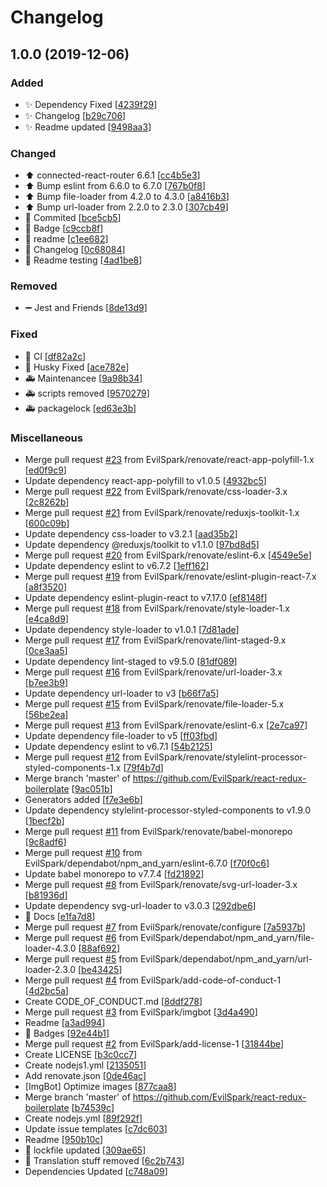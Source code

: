 # Changelog

<a name="1.0.0"></a>

## 1.0.0 (2019-12-06)

### Added

- ✨ Dependency Fixed [[4239f29](https://github.com/EvilSpark/react-redux-boilerplate/commit/4239f294150017df77ebae8d8dec5f71c63dca01)]
- ✨ Changelog [[b29c706](https://github.com/EvilSpark/react-redux-boilerplate/commit/b29c70665c468b19db5b16e6107e98888ee9d0a0)]
- ✨ Readme updated [[9498aa3](https://github.com/EvilSpark/react-redux-boilerplate/commit/9498aa3e92cd5f0f36c6bbc6077fd51e48757316)]

### Changed

- ⬆️ connected-react-router 6.6.1 [[cc4b5e3](https://github.com/EvilSpark/react-redux-boilerplate/commit/cc4b5e3670c6bb6a984011b191b741a5f503ed56)]
- ⬆️ Bump eslint from 6.6.0 to 6.7.0 [[767b0f8](https://github.com/EvilSpark/react-redux-boilerplate/commit/767b0f80b7c225d191ad1cc40ef1a3bd643d4731)]
- ⬆️ Bump file-loader from 4.2.0 to 4.3.0 [[a8416b3](https://github.com/EvilSpark/react-redux-boilerplate/commit/a8416b32360de8303bd5ef8e44ab699ab6b3fb34)]
- ⬆️ Bump url-loader from 2.2.0 to 2.3.0 [[307cb49](https://github.com/EvilSpark/react-redux-boilerplate/commit/307cb49a729da9e1a3025f83cb1cedfb7f92439c)]
- 🎨 Commited [[bce5cb5](https://github.com/EvilSpark/react-redux-boilerplate/commit/bce5cb55f7455ba6c3baab248ac77989e69c2eaa)]
- 🎨 Badge [[c9ccb8f](https://github.com/EvilSpark/react-redux-boilerplate/commit/c9ccb8f1cd5738e1f4959d5c7fc7e364467bce38)]
- 🎨 readme [[c1ee682](https://github.com/EvilSpark/react-redux-boilerplate/commit/c1ee6829c98fb4a0e3beafc0614314e16520bf31)]
- 🎨 Changelog [[0c68084](https://github.com/EvilSpark/react-redux-boilerplate/commit/0c68084a6d7ffcbbed0f0e4d43e066e017037088)]
- 🎨 Readme testing [[4ad1be8](https://github.com/EvilSpark/react-redux-boilerplate/commit/4ad1be8cbf3bc1ca7f971e5be2bf7713ca965161)]

### Removed

- ➖ Jest and Friends [[8de13d9](https://github.com/EvilSpark/react-redux-boilerplate/commit/8de13d91b9ba77249b7a5722bb74400d3cf36563)]

### Fixed

- 🐛 CI [[df82a2c](https://github.com/EvilSpark/react-redux-boilerplate/commit/df82a2c9e0e36155f87dcc24e9dd9bd46df4f330)]
- 🐛 Husky Fixed [[ace782e](https://github.com/EvilSpark/react-redux-boilerplate/commit/ace782ec550070e51a145a1d589a5bc30993c7d5)]
- 🚑 Maintenancee [[9a98b34](https://github.com/EvilSpark/react-redux-boilerplate/commit/9a98b340a2ada91facb0a6742e58add4ebbd95f0)]
- 🚑 scripts removed [[9570279](https://github.com/EvilSpark/react-redux-boilerplate/commit/95702799e74f0b218ad1c9265e4d6c32638a603b)]
- 🚑 packagelock [[ed63e3b](https://github.com/EvilSpark/react-redux-boilerplate/commit/ed63e3b6f3b0e9b4cb028d8a6622be3f8a433f05)]

### Miscellaneous

- Merge pull request [#23](https://github.com/EvilSpark/react-redux-boilerplate/issues/23) from EvilSpark/renovate/react-app-polyfill-1.x [[ed0f9c9](https://github.com/EvilSpark/react-redux-boilerplate/commit/ed0f9c96e2836a83114922994938aec108998341)]
- Update dependency react-app-polyfill to v1.0.5 [[4932bc5](https://github.com/EvilSpark/react-redux-boilerplate/commit/4932bc5def09deb2846254bce88d359b352452f9)]
- Merge pull request [#22](https://github.com/EvilSpark/react-redux-boilerplate/issues/22) from EvilSpark/renovate/css-loader-3.x [[2c8262b](https://github.com/EvilSpark/react-redux-boilerplate/commit/2c8262bece822b32fc2840af65eee1788a0c3b56)]
- Merge pull request [#21](https://github.com/EvilSpark/react-redux-boilerplate/issues/21) from EvilSpark/renovate/reduxjs-toolkit-1.x [[600c09b](https://github.com/EvilSpark/react-redux-boilerplate/commit/600c09baf75f3e788eb326a2bdc01f19b969e4a3)]
- Update dependency css-loader to v3.2.1 [[aad35b2](https://github.com/EvilSpark/react-redux-boilerplate/commit/aad35b27b7ae863bb0c5730704716126d5a6d0b1)]
- Update dependency @reduxjs/toolkit to v1.1.0 [[97bd8d5](https://github.com/EvilSpark/react-redux-boilerplate/commit/97bd8d5c29310af1324cfd1d61cac2d241a2053f)]
- Merge pull request [#20](https://github.com/EvilSpark/react-redux-boilerplate/issues/20) from EvilSpark/renovate/eslint-6.x [[4549e5e](https://github.com/EvilSpark/react-redux-boilerplate/commit/4549e5e9ae07559042dbb9123d8a1f022bd84b6d)]
- Update dependency eslint to v6.7.2 [[1eff162](https://github.com/EvilSpark/react-redux-boilerplate/commit/1eff16253f1b1072c55a6354983dd8a3e8683623)]
- Merge pull request [#19](https://github.com/EvilSpark/react-redux-boilerplate/issues/19) from EvilSpark/renovate/eslint-plugin-react-7.x [[a8f3520](https://github.com/EvilSpark/react-redux-boilerplate/commit/a8f35202fd32343f2ffe9b9b380fbe025ad00588)]
- Update dependency eslint-plugin-react to v7.17.0 [[ef8148f](https://github.com/EvilSpark/react-redux-boilerplate/commit/ef8148facc05516a7cf075d8ec6b6531d9f55518)]
- Merge pull request [#18](https://github.com/EvilSpark/react-redux-boilerplate/issues/18) from EvilSpark/renovate/style-loader-1.x [[e4ca8d9](https://github.com/EvilSpark/react-redux-boilerplate/commit/e4ca8d9cb4c43c96dd4cf21b66caea53afd3ba00)]
- Update dependency style-loader to v1.0.1 [[7d81ade](https://github.com/EvilSpark/react-redux-boilerplate/commit/7d81adef53c946766f11cb29d43f13aa3654ba6f)]
- Merge pull request [#17](https://github.com/EvilSpark/react-redux-boilerplate/issues/17) from EvilSpark/renovate/lint-staged-9.x [[0ce3aa5](https://github.com/EvilSpark/react-redux-boilerplate/commit/0ce3aa5659bcd98f269163ecad65a4e40b981081)]
- Update dependency lint-staged to v9.5.0 [[81df089](https://github.com/EvilSpark/react-redux-boilerplate/commit/81df089300f4a62b496858f0181f40402ba886df)]
- Merge pull request [#16](https://github.com/EvilSpark/react-redux-boilerplate/issues/16) from EvilSpark/renovate/url-loader-3.x [[b7ee3b9](https://github.com/EvilSpark/react-redux-boilerplate/commit/b7ee3b979634c6cbd99e7b77bd2f89ef967c92ac)]
- Update dependency url-loader to v3 [[b66f7a5](https://github.com/EvilSpark/react-redux-boilerplate/commit/b66f7a56ef774c930e6009b464abd04728e4762a)]
- Merge pull request [#15](https://github.com/EvilSpark/react-redux-boilerplate/issues/15) from EvilSpark/renovate/file-loader-5.x [[56be2ea](https://github.com/EvilSpark/react-redux-boilerplate/commit/56be2ea31cbf38ebd023ef09c4a1f521e75e2335)]
- Merge pull request [#13](https://github.com/EvilSpark/react-redux-boilerplate/issues/13) from EvilSpark/renovate/eslint-6.x [[2e7ca97](https://github.com/EvilSpark/react-redux-boilerplate/commit/2e7ca971798e70457cc0dd921416ceda3756e148)]
- Update dependency file-loader to v5 [[ff03fbd](https://github.com/EvilSpark/react-redux-boilerplate/commit/ff03fbd5080a17f6014f87c0a5afb7713b6a0099)]
- Update dependency eslint to v6.7.1 [[54b2125](https://github.com/EvilSpark/react-redux-boilerplate/commit/54b21256ead1ef781db6c53247bcab14cc8fb564)]
- Merge pull request [#12](https://github.com/EvilSpark/react-redux-boilerplate/issues/12) from EvilSpark/renovate/stylelint-processor-styled-components-1.x [[79f4b7d](https://github.com/EvilSpark/react-redux-boilerplate/commit/79f4b7dab8620a18521ccdba0e357abaab88b504)]
- Merge branch &#x27;master&#x27; of https://github.com/EvilSpark/react-redux-boilerplate [[9ac051b](https://github.com/EvilSpark/react-redux-boilerplate/commit/9ac051b7dac74e9a37c513f362ef2027f4102830)]
- Generators added [[f7e3e6b](https://github.com/EvilSpark/react-redux-boilerplate/commit/f7e3e6b71e5622d08732e371d549e1c3c5395e09)]
- Update dependency stylelint-processor-styled-components to v1.9.0 [[1becf2b](https://github.com/EvilSpark/react-redux-boilerplate/commit/1becf2b928de64ed6fbaa819a73b0c418110a6e7)]
- Merge pull request [#11](https://github.com/EvilSpark/react-redux-boilerplate/issues/11) from EvilSpark/renovate/babel-monorepo [[9c8adf6](https://github.com/EvilSpark/react-redux-boilerplate/commit/9c8adf6e5a549db6881db6139aff7169bca386b3)]
- Merge pull request [#10](https://github.com/EvilSpark/react-redux-boilerplate/issues/10) from EvilSpark/dependabot/npm_and_yarn/eslint-6.7.0 [[f70f0c6](https://github.com/EvilSpark/react-redux-boilerplate/commit/f70f0c6bbfacbf36875938b24ab21ff154eaf9ef)]
- Update babel monorepo to v7.7.4 [[fd21892](https://github.com/EvilSpark/react-redux-boilerplate/commit/fd218920357cf797c0d9fc9e45e880f903615073)]
- Merge pull request [#8](https://github.com/EvilSpark/react-redux-boilerplate/issues/8) from EvilSpark/renovate/svg-url-loader-3.x [[b81936d](https://github.com/EvilSpark/react-redux-boilerplate/commit/b81936d152fd23a224e24c1b145e95d94a716b74)]
- Update dependency svg-url-loader to v3.0.3 [[292dbe6](https://github.com/EvilSpark/react-redux-boilerplate/commit/292dbe6651e62cd1ac107c3b20ed050746b25ab8)]
- 📝 Docs [[e1fa7d8](https://github.com/EvilSpark/react-redux-boilerplate/commit/e1fa7d8dd0f9884003025568edd1e0c68008ec31)]
- Merge pull request [#7](https://github.com/EvilSpark/react-redux-boilerplate/issues/7) from EvilSpark/renovate/configure [[7a5937b](https://github.com/EvilSpark/react-redux-boilerplate/commit/7a5937b1732ee1edcb3a744f7c0791714d05a132)]
- Merge pull request [#6](https://github.com/EvilSpark/react-redux-boilerplate/issues/6) from EvilSpark/dependabot/npm_and_yarn/file-loader-4.3.0 [[88af692](https://github.com/EvilSpark/react-redux-boilerplate/commit/88af69209603b50d12880abb6e57198c0a054657)]
- Merge pull request [#5](https://github.com/EvilSpark/react-redux-boilerplate/issues/5) from EvilSpark/dependabot/npm_and_yarn/url-loader-2.3.0 [[be43425](https://github.com/EvilSpark/react-redux-boilerplate/commit/be43425d8293047ddaa1c94300eafff5edc6624f)]
- Merge pull request [#4](https://github.com/EvilSpark/react-redux-boilerplate/issues/4) from EvilSpark/add-code-of-conduct-1 [[4d2bc5a](https://github.com/EvilSpark/react-redux-boilerplate/commit/4d2bc5a339c1bb382b29a17324d1d5f4ce2d6f34)]
- Create CODE_OF_CONDUCT.md [[8ddf278](https://github.com/EvilSpark/react-redux-boilerplate/commit/8ddf278525c8e8e51f89e2aea059f74ed8cc56ef)]
- Merge pull request [#3](https://github.com/EvilSpark/react-redux-boilerplate/issues/3) from EvilSpark/imgbot [[3d4a490](https://github.com/EvilSpark/react-redux-boilerplate/commit/3d4a490e9a8f1ccab9f085f2c2201984880c033e)]
- Readme [[a3ad994](https://github.com/EvilSpark/react-redux-boilerplate/commit/a3ad99466d6b80f642289ab74153843a556c3e83)]
- 📝 Badges [[92e44b1](https://github.com/EvilSpark/react-redux-boilerplate/commit/92e44b16195d79da667ac1882fd1564d0d0da95c)]
- Merge pull request [#2](https://github.com/EvilSpark/react-redux-boilerplate/issues/2) from EvilSpark/add-license-1 [[31844be](https://github.com/EvilSpark/react-redux-boilerplate/commit/31844bec7813499bbe8deea307655727c501503c)]
- Create LICENSE [[b3c0cc7](https://github.com/EvilSpark/react-redux-boilerplate/commit/b3c0cc7a061f1588946db818b5cd98fb715ab261)]
- Create nodejs1.yml [[2135051](https://github.com/EvilSpark/react-redux-boilerplate/commit/21350512f2f41ec6abf0901822ae45806d3458bb)]
- Add renovate.json [[0de46ac](https://github.com/EvilSpark/react-redux-boilerplate/commit/0de46ac978964b84fdcd7b5e168607eb6e7353c4)]
- [ImgBot] Optimize images [[877caa8](https://github.com/EvilSpark/react-redux-boilerplate/commit/877caa8b2f45e9a7b003a67be31d472f492480f2)]
- Merge branch &#x27;master&#x27; of https://github.com/EvilSpark/react-redux-boilerplate [[b74539c](https://github.com/EvilSpark/react-redux-boilerplate/commit/b74539c3a9fe38ae23c5f031ced2f340489036e1)]
- Create nodejs.yml [[89f292f](https://github.com/EvilSpark/react-redux-boilerplate/commit/89f292f85edeb2585e36f73a9085c58cce6c6270)]
- Update issue templates [[c7dc603](https://github.com/EvilSpark/react-redux-boilerplate/commit/c7dc603c263e5b46639b3b65998b0c87f5dec720)]
- Readme [[950b10c](https://github.com/EvilSpark/react-redux-boilerplate/commit/950b10c449bf2ba76c18c824e33bd0004085da43)]
- 📝 lockfile updated [[309ae65](https://github.com/EvilSpark/react-redux-boilerplate/commit/309ae65671eeed25f0c097976e8b91720199ad18)]
- 🚩 Translation stuff removed [[6c2b743](https://github.com/EvilSpark/react-redux-boilerplate/commit/6c2b743e13dfb761ba3494965cd37d76741e9ddf)]
- Dependencies Updated [[c748a09](https://github.com/EvilSpark/react-redux-boilerplate/commit/c748a09f10849f6443c9010acfeddd2b91c9d2bc)]
